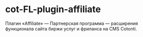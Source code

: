 # cot-FL-plugin-affiliate
Плагин «Affiliate» — Партнерская программа — расширения функционала сайта биржи услуг и фриланса на CMS Cotonti.

